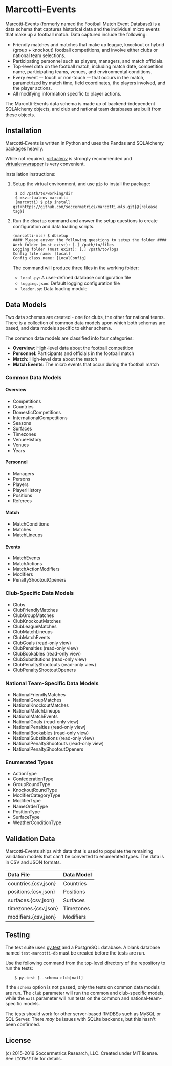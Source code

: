 Marcotti-Events
===============

Marcotti-Events (formerly named the Football Match Event Database) is a data schema that captures historical data 
and the individual micro events that make up a football match.  Data captured include the following:

* Friendly matches and matches that make up league, knockout or hybrid (group + knockout) football competitions, and 
involve either clubs or national team selections.
* Participating personnel such as players, managers, and match officials.
* Top-level data on the football match, including match date, competition name, participating teams, venues, 
and environmental conditions.
* Every event -- touch or non-touch -- that occurs in the match, parametrized by match time, field coordinates, the 
players involved, and the player actions.
* All modifying information specific to player actions.

The Marcotti-Events data schema is made up of backend-independent SQLAlchemy objects, and club and national team 
databases are built from these objects.


## Installation

Marcotti-Events is written in Python and uses the Pandas and SQLAlchemy packages heavily.

While not required, [virtualenv](https://pypi.python.org/pypi/virtualenv) is strongly recommended and
[virtualenvwrapper](https://pypi.python.org/pypi/virtualenvwrapper) is very convenient.

Installation instructions:

1. Setup the virtual environment, and use `pip` to install the package:

        $ cd /path/to/working/dir
        $ mkvirtualenv marcotti
        (marcotti) $ pip install git+https://github.com/soccermetrics/marcotti-mls.git[@{release tag}]

2. Run the `dbsetup` command and answer the setup questions to create configuration and data loading scripts.

    ```shell
    (marcotti-mls) $ dbsetup
    #### Please answer the following questions to setup the folder ####
    Work folder (must exist): [.] /path/to/files
    Logging folder (must exist): [.] /path/to/logs
    Config file name: [local]
    Config class name: [LocalConfig]
    ```
    The command will produce three files in the working folder:

    * `local.py`: A user-defined database configuration file
    * `logging.json`: Default logging configuration file
    * `loader.py`: Data loading module
    
## Data Models

Two data schemas are created - one for clubs, the other for national teams.  There is a collection of common data 
models upon which both schemas are based, and data models specific to either schema.

The common data models are classified into four categories:

* **Overview**: High-level data about the football competition
* **Personnel**: Participants and officials in the football match
* **Match**: High-level data about the match
* **Match Events**: The micro events that occur during the football match

### Common Data Models

#### Overview

* Competitions
* Countries
* DomesticCompetitions
* InternationalCompetitions
* Seasons
* Surfaces
* Timezones
* VenueHistory
* Venues
* Years

#### Personnel

* Managers
* Persons
* Players
* PlayerHistory
* Positions
* Referees

#### Match

* MatchConditions
* Matches
* MatchLineups

#### Events

* MatchEvents
* MatchActions
* MatchActionModifiers
* Modifiers
* PenaltyShootoutOpeners

### Club-Specific Data Models

* Clubs
* ClubFriendlyMatches
* ClubGroupMatches
* ClubKnockoutMatches
* ClubLeagueMatches
* ClubMatchLineups
* ClubMatchEvents
* ClubGoals (read-only view)
* ClubPenalties (read-only view)
* ClubBookables (read-only view)
* ClubSubstitutions (read-only view)
* ClubPenaltyShootouts (read-only view)
* ClubPenaltyShootoutOpeners

### National Team-Specific Data Models

* NationalFriendlyMatches
* NationalGroupMatches
* NationalKnockoutMatches
* NationalMatchLineups
* NationalMatchEvents
* NationalGoals (read-only view)
* NationalPenalties (read-only view)
* NationalBookables (read-only view)
* NationalSubstitutions (read-only view)
* NationalPenaltyShootouts (read-only view)
* NationalPenaltyShootoutOpeners

### Enumerated Types

* ActionType
* ConfederationType
* GroupRoundType
* KnockoutRoundType
* ModifierCategoryType
* ModifierType
* NameOrderType
* PositionType
* SurfaceType
* WeatherConditionType

## Validation Data

Marcotti-Events ships with data that is used to populate the remaining validation models that can't be converted to 
enumerated types.  The data is in CSV and JSON formats. 

| Data File            | Data Model |
|:---------------------|:-----------|
| countries.{csv,json} | Countries  |
| positions.{csv,json} | Positions  |
| surfaces.{csv,json}  | Surfaces   |
| timezones.{csv,json} | Timezones  |
| modifiers.{csv,json} | Modifiers  |


## Testing

The test suite uses [py.test](http://www.pytest.org) and a PostgreSQL database.  A blank database named `test-marcotti-db` must be created before the tests are run.

Use the following command from the top-level directory of the repository to run the tests:

        $ py.test [--schema club|natl]

If the `schema` option is not passed, only the tests on common data models are run.  The `club` parameter will run the common and club-specific models, while the `natl` parameter will run tests on the common and national-team-specific models.

The tests should work for other server-based RMDBSs such as MySQL or SQL Server.  There _may_ be issues with SQLite backends, but this hasn't been confirmed.

## License

(c) 2015-2019 Soccermetrics Research, LLC. Created under MIT license.  See `LICENSE` file for details.
